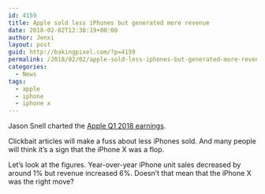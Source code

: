 ```yaml
---
id: 4159
title: Apple sold less iPhones but generated more revenue
date: 2018-02-02T12:38:19+00:00
author: Jenxi
layout: post
guid: http://bakingpixel.com/?p=4159
permalink: /2018/02/02/apple-sold-less-iphones-but-generated-more-revenue/
categories:
  - News
tags:
  - apple
  - iphone
  - iphone x
---
```

Jason Snell charted the [Apple Q1 2018 earnings](https://sixcolors.com/post/2018/02/apple-reports-its-holiday-2017-earnings-today/).

Clickbait articles will make a fuss about less iPhones sold. And many people will think it&#8217;s a sign that the iPhone X was a flop.

Let&#8217;s look at the figures. Year-over-year iPhone unit sales decreased by around 1% but revenue increased 6%. Doesn&#8217;t that mean that the iPhone X was the right move?
